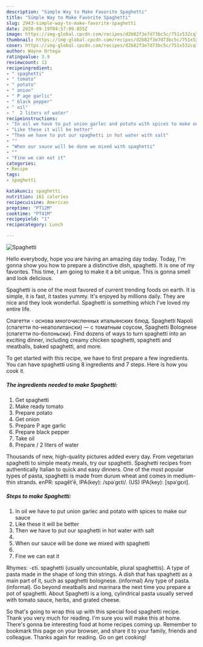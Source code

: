 ```yaml
---
description: "Simple Way to Make Favorite Spaghetti"
title: "Simple Way to Make Favorite Spaghetti"
slug: 2943-simple-way-to-make-favorite-spaghetti
date: 2020-09-19T04:57:09.855Z
image: https://img-global.cpcdn.com/recipes/d2b82f3e7d73bc5c/751x532cq70/spaghetti-recipe-main-photo.jpg
thumbnail: https://img-global.cpcdn.com/recipes/d2b82f3e7d73bc5c/751x532cq70/spaghetti-recipe-main-photo.jpg
cover: https://img-global.cpcdn.com/recipes/d2b82f3e7d73bc5c/751x532cq70/spaghetti-recipe-main-photo.jpg
author: Wayne Ortega
ratingvalue: 3.9
reviewcount: 12
recipeingredient:
- " spaghetti"
- " tomato"
- " potato"
- " onion"
- " P age garlic"
- " black pepper"
- " oil"
- "  2 liters of water"
recipeinstructions:
- "In oil we have to put union garlec and potato with spices to make our sauce"
- "Like these it will be better"
- "Then we have to put our spaghetti in hot water with salt"
- ""
- "When our sauce will be done we mixed with spaghetti"
- ""
- "Fine we can eat it"
categories:
- Recipe
tags:
- spaghetti

katakunci: spaghetti 
nutrition: 161 calories
recipecuisine: American
preptime: "PT12M"
cooktime: "PT41M"
recipeyield: "1"
recipecategory: Lunch

---
```



![Spaghetti](https://img-global.cpcdn.com/recipes/d2b82f3e7d73bc5c/751x532cq70/spaghetti-recipe-main-photo.jpg)

Hello everybody, hope you are having an amazing day today. Today, I'm gonna show you how to prepare a distinctive dish, spaghetti. It is one of my favorites. This time, I am going to make it a bit unique. This is gonna smell and look delicious.

Spaghetti is one of the most favored of current trending foods on earth. It is simple, it is fast, it tastes yummy. It's enjoyed by millions daily. They are nice and they look wonderful. Spaghetti is something which I've loved my entire life.

Cпагетти - основа многочисленных итальянских блюд. Spaghetti Napoli (спагетти по-неаполитански) — с томатным соусом, Spaghetti Bolognese (спагетти по-болоньски). Find dozens of ways to turn spaghetti into an exciting dinner, including creamy chicken spaghetti, spaghetti and meatballs, baked spaghetti, and more.


To get started with this recipe, we have to first prepare a few ingredients. You can have spaghetti using 8 ingredients and 7 steps. Here is how you cook it.

<!--inarticleads1-->

##### The ingredients needed to make Spaghetti:

1. Get  spaghetti
1. Make ready  tomato
1. Prepare  potato
1. Get  onion
1. Prepare  P age garlic
1. Prepare  black pepper
1. Take  oil
1. Prepare  / 2 liters of water


Thousands of new, high-quality pictures added every day. From vegetarian spaghetti to simple meaty meals, try our spaghetti. Spaghetti recipes from authentically Italian to quick and easy dinners. One of the most popular types of pasta, spaghetti is made from durum wheat and comes in medium-thin strands. enPR: spəgĕtʹē, IPA(key): /spəˈɡɛti/. (US) IPA(key): [spəˈɡɛɾi]. 

<!--inarticleads2-->

##### Steps to make Spaghetti:

1. In oil we have to put union garlec and potato with spices to make our sauce
1. Like these it will be better
1. Then we have to put our spaghetti in hot water with salt
1. 
1. When our sauce will be done we mixed with spaghetti
1. 
1. Fine we can eat it


Rhymes: -ɛti. spaghetti (usually uncountable, plural spaghettis). A type of pasta made in the shape of long thin strings. A dish that has spaghetti as a main part of it, such as spaghetti bolognese. (informal) Any type of pasta. (informal). Go beyond meatballs and marinara the next time you prepare a pot of spaghetti. About Spaghetti is a long, cylindrical pasta usually served with tomato sauce, herbs, and grated cheese. 

So that's going to wrap this up with this special food spaghetti recipe. Thank you very much for reading. I'm sure you will make this at home. There's gonna be interesting food at home recipes coming up. Remember to bookmark this page on your browser, and share it to your family, friends and colleague. Thanks again for reading. Go on get cooking!
